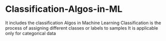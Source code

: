 # Classification-Algos-in-ML
It includes the classification Algos in Machine Learning
Classification is the process of assigning different classes or labels to samples
It is applicable only for categorical data
